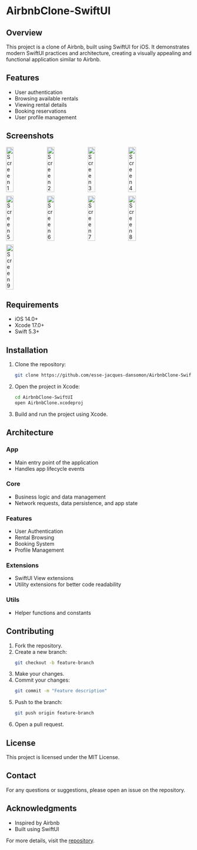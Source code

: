 # AirbnbClone-SwiftUI

## Overview
This project is a clone of Airbnb, built using SwiftUI for iOS. It demonstrates modern SwiftUI practices and architecture, creating a visually appealing and functional application similar to Airbnb.

## Features
- User authentication
- Browsing available rentals
- Viewing rental details
- Booking reservations
- User profile management


## Screenshots

<div style="display: flex; flex-direction: row; gap: 10px; flex-wrap: wrap;">
  <img src="docs/screenshots/1.png" alt="Screen 1" width="20%" />
  <img src="docs/screenshots/2.png" alt="Screen 2" width="20%" />
  <img src="docs/screenshots/3.png" alt="Screen 3" width="20%" />
  <img src="docs/screenshots/4.png" alt="Screen 4" width="20%" />
  <img src="docs/screenshots/5.png" alt="Screen 5" width="20%" />
  <img src="docs/screenshots/6.png" alt="Screen 6" width="20%" />
  <img src="docs/screenshots/7.png" alt="Screen 7" width="20%" />
  <img src="docs/screenshots/8.png" alt="Screen 8" width="20%" />
  <img src="docs/screenshots/9.png" alt="Screen 9" width="20%" />
</div>


## Requirements
- iOS 14.0+
- Xcode 17.0+
- Swift 5.3+

## Installation
1. Clone the repository:
   ```sh
   git clone https://github.com/esse-jacques-dansomon/AirbnbClone-SwiftUI.git
   ```
2. Open the project in Xcode:
   ```sh
   cd AirbnbClone-SwiftUI
   open AirbnbClone.xcodeproj
   ```
3. Build and run the project using Xcode.

## Architecture

### App
- Main entry point of the application
- Handles app lifecycle events

### Core
- Business logic and data management
- Network requests, data persistence, and app state

### Features
- User Authentication
- Rental Browsing
- Booking System
- Profile Management

### Extensions
- SwiftUI View extensions
- Utility extensions for better code readability

### Utils
- Helper functions and constants


## Contributing
1. Fork the repository.
2. Create a new branch:
   ```sh
   git checkout -b feature-branch
   ```
3. Make your changes.
4. Commit your changes:
   ```sh
   git commit -m "Feature description"
   ```
5. Push to the branch:
   ```sh
   git push origin feature-branch
   ```
6. Open a pull request.

## License
This project is licensed under the MIT License.

## Contact
For any questions or suggestions, please open an issue on the repository.

## Acknowledgments
- Inspired by Airbnb
- Built using SwiftUI

For more details, visit the [repository](https://github.com/esse-jacques-dansomon/AirbnbClone-SwiftUI).
